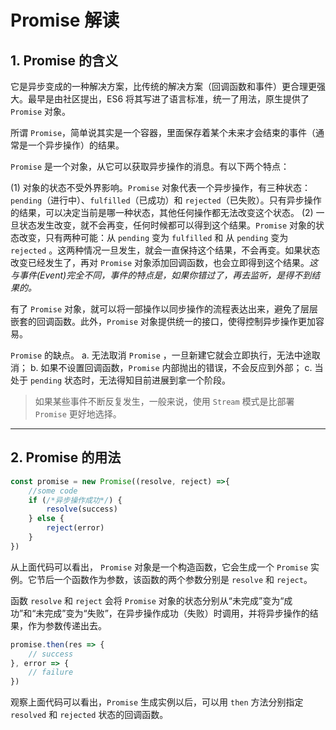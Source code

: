 # Promise 解读

## 1. Promise 的含义

它是异步变成的一种解决方案，比传统的解决方案（回调函数和事件）更合理更强大。最早是由社区提出，ES6 将其写进了语言标准，统一了用法，原生提供了 `Promise` 对象。

所谓 `Promise`，简单说其实是一个容器，里面保存着某个未来才会结束的事件（通常是一个异步操作）的结果。

`Promise` 是一个对象，从它可以获取异步操作的消息。有以下两个特点：

(1) 对象的状态不受外界影响。`Promise` 对象代表一个异步操作，有三种状态：`pending`（进行中）、`fulfilled`（已成功）和 `rejected`（已失败）。只有异步操作的结果，可以决定当前是哪一种状态，其他任何操作都无法改变这个状态。
(2) 一旦状态发生改变，就不会再变，任何时候都可以得到这个结果。`Promise` 对象的状态改变，只有两种可能：从 `pending` 变为 `fulfilled` 和 从 `pending` 变为 `rejected` 。这两种情况一旦发生，就会一直保持这个结果，不会再变。如果状态改变已经发生了，再对 `Promise` 对象添加回调函数，也会立即得到这个结果。*这与事件(Event)完全不同，事件的特点是，如果你错过了，再去监听，是得不到结果的。*

有了 `Promise` 对象，就可以将一部操作以同步操作的流程表达出来，避免了层层嵌套的回调函数。此外，`Promise` 对象提供统一的接口，使得控制异步操作更加容易。

`Promise` 的缺点。
a. 无法取消 `Promise` ，一旦新建它就会立即执行，无法中途取消；
b. 如果不设置回调函数，`Promise` 内部抛出的错误，不会反应到外部；
c. 当处于 `pending` 状态时，无法得知目前进展到拿一个阶段。

> 如果某些事件不断反复发生，一般来说，使用 `Stream` 模式是比部署 `Promise` 更好地选择。

----

## 2. Promise 的用法

```js
const promise = new Promise((resolve, reject) =>{
    //some code
    if (/*异步操作成功*/) {
        resolve(success)
    } else {
        reject(error)
    }
})
```

从上面代码可以看出， `Promise` 对象是一个构造函数，它会生成一个 `Promise` 实例。它节后一个函数作为参数，该函数的两个参数分别是 `resolve` 和 `reject`。

函数 `resolve` 和 `reject` 会将 `Promise` 对象的状态分别从“未完成”变为“成功”和“未完成”变为“失败”，在异步操作成功（失败）时调用，并将异步操作的结果，作为参数传递出去。


```js
promise.then(res => {
    // success
}, error => {
    // failure
})
```

观察上面代码可以看出，`Promise` 生成实例以后，可以用 `then` 方法分别指定 `resolved` 和 `rejected` 状态的回调函数。